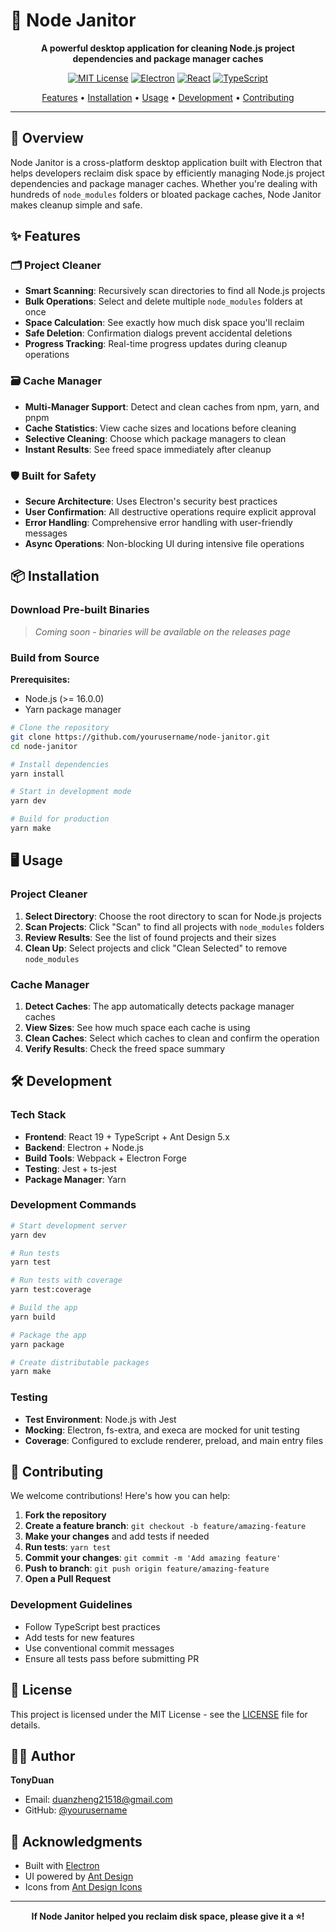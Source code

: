 # 🧹 Node Janitor

<div align="center">

**A powerful desktop application for cleaning Node.js project dependencies and package manager caches**

[![MIT License](https://img.shields.io/badge/license-MIT-blue.svg)](LICENSE)
[![Electron](https://img.shields.io/badge/Electron-37.2.6-47848F.svg)](https://electronjs.org/)
[![React](https://img.shields.io/badge/React-19.1.1-61DAFB.svg)](https://reactjs.org/)
[![TypeScript](https://img.shields.io/badge/TypeScript-5.9.2-3178C6.svg)](https://www.typescriptlang.org/)

[Features](#features) • [Installation](#installation) • [Usage](#usage) • [Development](#development) • [Contributing](#contributing)

</div>

---

## 🚀 Overview

Node Janitor is a cross-platform desktop application built with Electron that helps developers reclaim disk space by efficiently managing Node.js project dependencies and package manager caches. Whether you're dealing with hundreds of `node_modules` folders or bloated package caches, Node Janitor makes cleanup simple and safe.

## ✨ Features

### 🗂️ **Project Cleaner**

- **Smart Scanning**: Recursively scan directories to find all Node.js projects
- **Bulk Operations**: Select and delete multiple `node_modules` folders at once
- **Space Calculation**: See exactly how much disk space you'll reclaim
- **Safe Deletion**: Confirmation dialogs prevent accidental deletions
- **Progress Tracking**: Real-time progress updates during cleanup operations

### 🗃️ **Cache Manager**

- **Multi-Manager Support**: Detect and clean caches from npm, yarn, and pnpm
- **Cache Statistics**: View cache sizes and locations before cleaning
- **Selective Cleaning**: Choose which package managers to clean
- **Instant Results**: See freed space immediately after cleanup

### 🛡️ **Built for Safety**

- **Secure Architecture**: Uses Electron's security best practices
- **User Confirmation**: All destructive operations require explicit approval
- **Error Handling**: Comprehensive error handling with user-friendly messages
- **Async Operations**: Non-blocking UI during intensive file operations

## 📦 Installation

### Download Pre-built Binaries

> _Coming soon - binaries will be available on the releases page_

### Build from Source

**Prerequisites:**

- Node.js (>= 16.0.0)
- Yarn package manager

```bash
# Clone the repository
git clone https://github.com/yourusername/node-janitor.git
cd node-janitor

# Install dependencies
yarn install

# Start in development mode
yarn dev

# Build for production
yarn make
```

## 🖥️ Usage

### Project Cleaner

1. **Select Directory**: Choose the root directory to scan for Node.js projects
2. **Scan Projects**: Click "Scan" to find all projects with `node_modules` folders
3. **Review Results**: See the list of found projects and their sizes
4. **Clean Up**: Select projects and click "Clean Selected" to remove `node_modules`

### Cache Manager

1. **Detect Caches**: The app automatically detects package manager caches
2. **View Sizes**: See how much space each cache is using
3. **Clean Caches**: Select which caches to clean and confirm the operation
4. **Verify Results**: Check the freed space summary

## 🛠️ Development

### Tech Stack

- **Frontend**: React 19 + TypeScript + Ant Design 5.x
- **Backend**: Electron + Node.js
- **Build Tools**: Webpack + Electron Forge
- **Testing**: Jest + ts-jest
- **Package Manager**: Yarn

### Development Commands

```bash
# Start development server
yarn dev

# Run tests
yarn test

# Run tests with coverage
yarn test:coverage

# Build the app
yarn build

# Package the app
yarn package

# Create distributable packages
yarn make
```

### Testing

- **Test Environment**: Node.js with Jest
- **Mocking**: Electron, fs-extra, and execa are mocked for unit testing
- **Coverage**: Configured to exclude renderer, preload, and main entry files

## 🤝 Contributing

We welcome contributions! Here's how you can help:

1. **Fork the repository**
2. **Create a feature branch**: `git checkout -b feature/amazing-feature`
3. **Make your changes** and add tests if needed
4. **Run tests**: `yarn test`
5. **Commit your changes**: `git commit -m 'Add amazing feature'`
6. **Push to branch**: `git push origin feature/amazing-feature`
7. **Open a Pull Request**

### Development Guidelines

- Follow TypeScript best practices
- Add tests for new features
- Use conventional commit messages
- Ensure all tests pass before submitting PR

## 📄 License

This project is licensed under the MIT License - see the [LICENSE](LICENSE) file for details.

## 👨‍💻 Author

**TonyDuan**

- Email: duanzheng21518@gmail.com
- GitHub: [@yourusername](https://github.com/yourusername)

## 🙏 Acknowledgments

- Built with [Electron](https://electronjs.org/)
- UI powered by [Ant Design](https://ant.design/)
- Icons from [Ant Design Icons](https://ant.design/components/icon/)

---

<div align="center">

**If Node Janitor helped you reclaim disk space, please give it a ⭐!**

</div>

